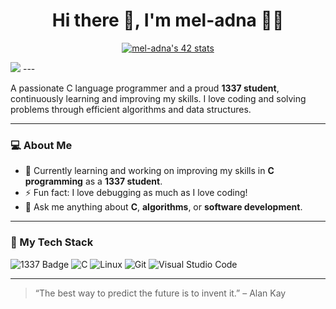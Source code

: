 <h1 align="center">Hi there 👋, I'm mel-adna 👨‍💻</h1>

<p align="center">
<a href="https://github.com/oakoudad/badge42"><img src="https://badge.mediaplus.ma/greenbinary/mel-adna" alt="mel-adna's 42 stats" /></a>
</p>
<picture>
  <source
    srcset="https://github-readme-stats.vercel.app/api?username=anuraghazra&show_icons=true&theme=dark"
    media="(prefers-color-scheme: dark)"
  />
  <source
    srcset="https://github-readme-stats.vercel.app/api?username=anuraghazra&show_icons=true"
    media="(prefers-color-scheme: light), (prefers-color-scheme: no-preference)"
  />
  <img src="https://github-readme-stats.vercel.app/api?username=anuraghazra&show_icons=true" />
</picture>
---

A passionate C language programmer and a proud **1337 student**, continuously learning and improving my skills. I love coding and solving problems through efficient algorithms and data structures.

---

### 💻 About Me

- 🌱 Currently learning and working on improving my skills in **C programming** as a **1337 student**.
- ⚡ Fun fact: I love debugging as much as I love coding!
- 💬 Ask me anything about **C**, **algorithms**, or **software development**.

---

### 🔧 My Tech Stack

![1337 Badge](https://img.shields.io/badge/1337%20School-000000?&logo=graduation-cap&logoColor=white)
![C](https://img.shields.io/badge/-C-000000?&logo=c&logoColor=white)
![Linux](https://img.shields.io/badge/-Linux-000000?&logo=linux&logoColor=white)
![Git](https://img.shields.io/badge/-Git-000000?&logo=git&logoColor=white)
![Visual Studio Code](https://img.shields.io/badge/-VS%20Code-000000?&logo=visualstudiocode&logoColor=white)

---

> “The best way to predict the future is to invent it.” – Alan Kay
